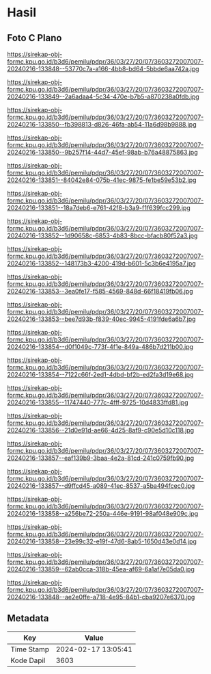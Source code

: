# Hasil

## Foto C Plano

https://sirekap-obj-formc.kpu.go.id/b3d6/pemilu/pdpr/36/03/27/20/07/3603272007007-20240216-133848--53770c7a-a166-4bb8-bd64-5bbde6aa742a.jpg

https://sirekap-obj-formc.kpu.go.id/b3d6/pemilu/pdpr/36/03/27/20/07/3603272007007-20240216-133849--2a6adaa4-5c34-470e-b7b5-a870238a0fdb.jpg

https://sirekap-obj-formc.kpu.go.id/b3d6/pemilu/pdpr/36/03/27/20/07/3603272007007-20240216-133850--fb398813-d826-46fa-ab54-11a6d98b9888.jpg

https://sirekap-obj-formc.kpu.go.id/b3d6/pemilu/pdpr/36/03/27/20/07/3603272007007-20240216-133850--9b257f14-44d7-45ef-98ab-b76a48875863.jpg

https://sirekap-obj-formc.kpu.go.id/b3d6/pemilu/pdpr/36/03/27/20/07/3603272007007-20240216-133851--84042e84-075b-41ec-9875-fe1be59e53b2.jpg

https://sirekap-obj-formc.kpu.go.id/b3d6/pemilu/pdpr/36/03/27/20/07/3603272007007-20240216-133851--18a7deb6-e761-42f8-b3a9-f1f639fcc299.jpg

https://sirekap-obj-formc.kpu.go.id/b3d6/pemilu/pdpr/36/03/27/20/07/3603272007007-20240216-133852--1d90658c-6853-4b83-8bcc-bfacb80f52a3.jpg

https://sirekap-obj-formc.kpu.go.id/b3d6/pemilu/pdpr/36/03/27/20/07/3603272007007-20240216-133852--148173b3-4200-419d-b601-5c3b6e4195a7.jpg

https://sirekap-obj-formc.kpu.go.id/b3d6/pemilu/pdpr/36/03/27/20/07/3603272007007-20240216-133853--3ea0fe17-f585-4569-848d-66f18419fb06.jpg

https://sirekap-obj-formc.kpu.go.id/b3d6/pemilu/pdpr/36/03/27/20/07/3603272007007-20240216-133853--bee7d93b-f839-40ec-9945-4191fde6a6b7.jpg

https://sirekap-obj-formc.kpu.go.id/b3d6/pemilu/pdpr/36/03/27/20/07/3603272007007-20240216-133854--d0f1049c-773f-4f1e-849a-486b7d211b00.jpg

https://sirekap-obj-formc.kpu.go.id/b3d6/pemilu/pdpr/36/03/27/20/07/3603272007007-20240216-133854--7122c66f-2ed1-4dbd-bf2b-ed2fa3d19e68.jpg

https://sirekap-obj-formc.kpu.go.id/b3d6/pemilu/pdpr/36/03/27/20/07/3603272007007-20240216-133855--11747440-777c-4fff-9725-10d4833ffd81.jpg

https://sirekap-obj-formc.kpu.go.id/b3d6/pemilu/pdpr/36/03/27/20/07/3603272007007-20240216-133856--21d0e91d-ae66-4d25-8af9-c90e5d10c118.jpg

https://sirekap-obj-formc.kpu.go.id/b3d6/pemilu/pdpr/36/03/27/20/07/3603272007007-20240216-133857--eaf139b9-3baa-4e2a-81cd-241c0759fb90.jpg

https://sirekap-obj-formc.kpu.go.id/b3d6/pemilu/pdpr/36/03/27/20/07/3603272007007-20240216-133857--d9ffcd45-a089-41ec-8537-a5ba494fcec0.jpg

https://sirekap-obj-formc.kpu.go.id/b3d6/pemilu/pdpr/36/03/27/20/07/3603272007007-20240216-133858--a256be72-250a-446e-9191-98af048e909c.jpg

https://sirekap-obj-formc.kpu.go.id/b3d6/pemilu/pdpr/36/03/27/20/07/3603272007007-20240216-133858--23e99c32-e19f-47d6-8ab5-1650d43e0d14.jpg

https://sirekap-obj-formc.kpu.go.id/b3d6/pemilu/pdpr/36/03/27/20/07/3603272007007-20240216-133859--62ab0cca-318b-45ea-af69-6a1af7e05da0.jpg

https://sirekap-obj-formc.kpu.go.id/b3d6/pemilu/pdpr/36/03/27/20/07/3603272007007-20240216-133848--ae2e0ffe-a718-4e95-84b1-cba9207e6370.jpg


## Metadata

| Key        | Value               |
| ---------- | ------------------- |
| Time Stamp | 2024-02-17 13:05:41 |
| Kode Dapil | 3603                |



